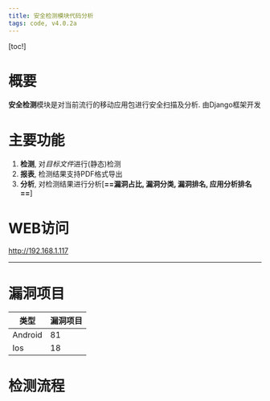 ```yaml
---
title: 安全检测模块代码分析
tags: code, v4.0.2a
---
```


[toc!]

# 概要
**安全检测**模块是对当前流行的移动应用包进行安全扫描及分析. 由Django框架开发
# 主要功能
 1. **检测**, 对*目标文件*进行(静态)检测
 2. **报表**, 检测结果支持PDF格式导出
 3. **分析**, 对检测结果进行分析[**==漏洞占比, 漏洞分类, 漏洞排名, 应用分析排名==**]
# WEB访问
http://192.168.1.117
___

# 漏洞项目
| 类型    | 漏洞项目 |
| ------- | -------- |
| Android | 81       |
| Ios | 18       |
# 检测流程

